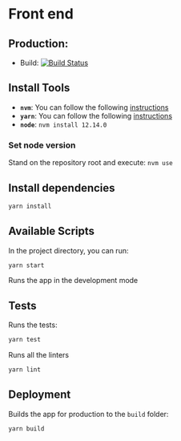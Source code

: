 # Front end

## Production:

- Build: [![Build Status](https://travis-ci.com/taller-de-desarrollo-proyectos-III/front-end.svg?branch=main)](https://travis-ci.com/taller-de-desarrollo-proyectos-III/front-end)

## Install Tools

- **`nvm`**: You can follow the following [instructions](https://github.com/nvm-sh/nvm)
- **`yarn`**: You can follow the following [instructions](https://classic.yarnpkg.com/en/docs/install/#debian-stable)
- **`node`**: `nvm install 12.14.0`

### Set node version

Stand on the repository root and execute: `nvm use`

## Install dependencies

```bash
yarn install
```

## Available Scripts

In the project directory, you can run:

```bash
yarn start
```

Runs the app in the development mode

## Tests

Runs the tests:

```bash
yarn test
```

Runs all the linters

```bash
yarn lint
```

## Deployment

Builds the app for production to the `build` folder:

```bash
yarn build
```
